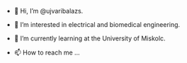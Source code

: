 - 👋 Hi, I’m @ujvaribalazs.
- 👀 I’m interested in electrical and biomedical engineering.
- 🌱 I’m currently learning at the University of Miskolc.

- 📫 How to reach me ...

<!---
ujvaribalazs/ujvaribalazs is a ✨ special ✨ repository because its `README.md` (this file) appears on your GitHub profile.
You can click the Preview link to take a look at your changes.
--->
